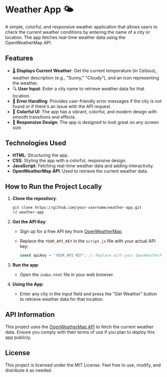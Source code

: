 # Weather App 🌤️
A simple, colorful, and responsive weather application that allows users to check the current weather conditions by entering the name of a city or location. The app fetches real-time weather data using the OpenWeatherMap API.

## Features

- 🌡️ **Displays Current Weather**: Get the current temperature (in Celsius), weather description (e.g., "Sunny," "Cloudy"), and an icon representing the weather.
- 🔍 **User Input**: Enter a city name to retrieve weather data for that location.
- 💬 **Error Handling**: Provides user-friendly error messages if the city is not found or if there's an issue with the API request.
- 🎨 **Colorful UI**: The app has a vibrant, colorful, and modern design with smooth transitions and effects.
- 📱 **Responsive Design**: The app is designed to look great on any screen size.

## Technologies Used

- **HTML**: Structuring the app.
- **CSS**: Styling the app with a colorful, responsive design.
- **JavaScript**: Fetching real-time weather data and adding interactivity.
- **OpenWeatherMap API**: Used to retrieve the current weather data.

## How to Run the Project Locally

1. **Clone the repository**:

    ```bash
    git clone https://github.com/your-username/weather-app.git
    cd weather-app
    ```

2. **Get the API Key**:
   - Sign up for a free API key from [OpenWeatherMap](https://openweathermap.org/).
   - Replace the `YOUR_API_KEY` in the `script.js` file with your actual API key:
     
     ```javascript
     const apiKey = 'YOUR_API_KEY'; // Replace with your OpenWeatherMap API Key
     ```

3. **Run the app**:
   - Open the `index.html` file in your web browser.

4. **Using the App**:
   - Enter any city in the input field and press the "Get Weather" button to retrieve weather data for that location.

## API Information
This project uses the [OpenWeatherMap API](https://openweathermap.org/) to fetch the current weather data. Ensure you comply with their terms of use if you plan to deploy this app publicly.

## License
This project is licensed under the MIT License. Feel free to use, modify, and distribute it as needed.



